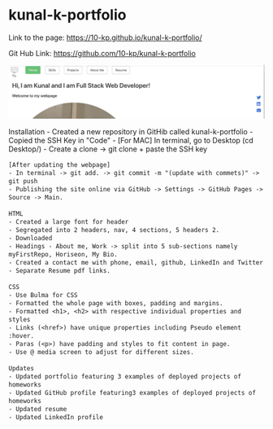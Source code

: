 # kunal-k-portfolio

Link to the page: https://10-kp.github.io/kunal-k-portfolio/

Git Hub Link: https://github.com/10-kp/kunal-k-portfolio

![image](https://github.com/10-kp/kunal-k-portfolio/blob/main/assets/images/home-page-pic.png?raw=true)

Installation - Created a new repository in GitHib called kunal-k-portfolio - Copied the SSH Key in "Code" - [For MAC] In terminal, go to Desktop (cd Desktop/) - Create a clone -> git clone + paste the SSH key

    [After updating the webpage]
    - In terminal -> git add. -> git commit -m "(update with commets)" -> git push
    - Publishing the site online via GitHub -> Settings -> GitHub Pages -> Source -> Main.

    HTML
    - Created a large font for header
    - Segregated into 2 headers, nav, 4 sections, 5 headers 2.
    - Downloaded
    - Headings - About me, Work -> split into 5 sub-sections namely myFirstRepo, Horiseon, My Bio.
    - Created a contact me with phone, email, github, LinkedIn and Twitter
    - Separate Resume pdf links.

    CSS
    - Use Bulma for CSS
    - Formatted the whole page with boxes, padding and margins.
    - Formatted <h1>, <h2> with respective individual properties and styles
    - Links (<href>) have unique properties including Pseudo element :hover.
    - Paras (<p>) have padding and styles to fit content in page.
    - Use @ media screen to adjust for different sizes.

    Updates
    - Updated portfolio featuring 3 examples of deployed projects of homeworks
    - Updated GitHub profile featuring3 examples of deployed projects of homeworks
    - Updated resume
    - Updated LinkedIn profile
